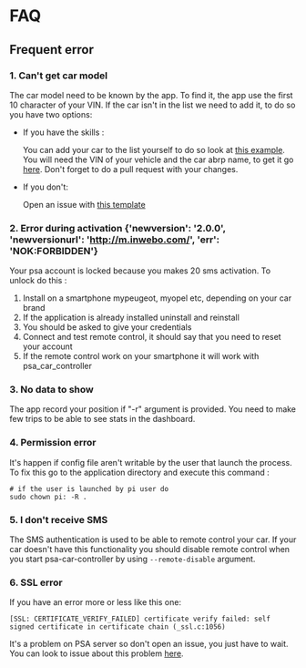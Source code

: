 # FAQ 
## Frequent error
### 1. Can't get car model
The car model need to be known by the app. To find it, the app use the first 10 character of your VIN.
If the car isn't in the list we need to add it, to do so you have two options:
- If you have the skills :
    
  You can add your car to the list yourself to do so look at [this example](https://github.com/flobz/psa_car_controller/pull/112/commits/e7304ef8f4e4a4498f202a7a4a7bbe451fbfe977).
You will need the VIN of your vehicle and the car abrp name, to get it go [here](https://api.iternio.com/1/tlm/get_carmodels_list?api_key=32b2162f-9599-4647-8139-66e9f9528370). 
  Don't forget to do a pull request with your changes.


- If you don't: 
  
    Open an issue with [this template](https://github.com/flobz/psa_car_controller/issues/new?assignees=&labels=Car_model&template=can-t-get-car-model.md&title=%5BNew+Car+model%5D+my+model)


### 2. Error during activation {'newversion': '2.0.0', 'newversionurl': 'http://m.inwebo.com/', 'err': 'NOK:FORBIDDEN'}
Your psa account is locked because you makes 20 sms activation. To unlock do this : 
1. Install on a smartphone mypeugeot, myopel etc, depending on your car brand
2. If the application is already installed uninstall and reinstall
3. You should be asked to give your credentials
4. Connect and test remote control, it should say that you need to reset your account
6. If the remote control work on your smartphone it will work with psa_car_controller

### 3. No data to show
The app record your position if "-r" argument is provided.
You need to make few trips to be able to see stats in the dashboard.

### 4. Permission error
It's happen if config file aren't writable by the user that launch the process.
To fix this go to the application directory and execute this command :
```
# if the user is launched by pi user do
sudo chown pi: -R . 
```

### 5. I don't receive SMS
The SMS authentication is used to be able to remote control your car.
 If your car doesn't have this functionality you should disable remote control when you start psa-car-controller 
by using `--remote-disable` argument.

### 6. SSL error
If you have an error more or less like this one:
```
[SSL: CERTIFICATE_VERIFY_FAILED] certificate verify failed: self signed certificate in certificate chain (_ssl.c:1056)
```
It's a problem on PSA server so don't open an issue, you just have to wait.
You can look to issue about this problem [here](https://github.com/flobz/psa_car_controller/search?q=ssl&type=issues).
